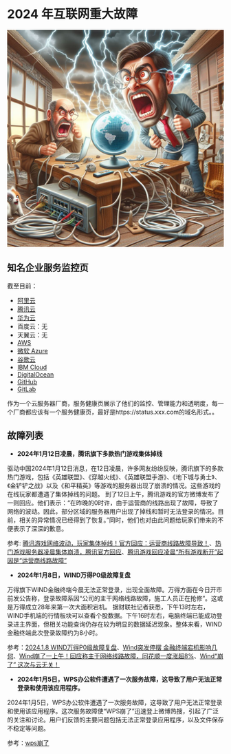 # 2024 年互联网重大故障

![](breakdown.jpg)

## 知名企业服务监控页
截至目前：

- [阿里云](https://status.aliyun.com/)
- [腾讯云](https://status.cloud.tencent.com/)
- [华为云](https://status.service.huaweicloud.com/#/home)
- 百度云：无
- 天翼云：无
- [AWS](https://status.aws.amazon.com/)
- [微软 Azure](https://status.azure.com/zh-cn/status)
- [谷歌云](https://status.cloud.google.com/)
- [IBM Cloud](https://cloud.ibm.com/status?selected=status)
- [DigitalOcean](https://status.digitalocean.com/)
- [GitHub](https://www.githubstatus.com/)
- [GitLab](https://status.gitlab.com/)


作为一个云服务器厂商，服务健康页展示了他们的监控、管理能力和透明度，每一个厂商都应该有一个服务健康页，最好是https://status.xxx.com的域名形式。。

## 故障列表

- **2024年1月12日凌晨，腾讯旗下多款热门游戏集体掉线**


驱动中国2024年1月12日消息，在12日凌晨，许多网友纷纷反映，腾讯旗下的多款热门游戏，包括《英雄联盟》、《穿越火线》、《英雄联盟手游》、《地下城与勇士》、《金铲铲之战》以及《和平精英》等游戏的服务器出现了崩溃的情况。这些游戏的在线玩家都遭遇了集体掉线的问题。
到了12日上午，腾讯游戏的官方微博发布了一则回应。他们表示：“在昨晚的0时许，由于运营商的线路出现了故障，导致了网络的波动。因此，部分区域的服务器用户出现了掉线和暂时无法登录的情况。目前，相关的异常情况已经得到了恢复。”同时，他们也对由此问题给玩家们带来的不便表示了深深的歉意。

参考: [腾讯游戏网络波动，玩家集体掉线！官方回应：运营商线路故障导致！](https://game.qudong.com/article/844549.shtml)、[热门游戏服务器凌晨集体崩溃，腾讯官方回应](https://finance.sina.cn/2024-01-12/detail-inacftcc5124582.d.html?from=wap)、[腾讯游戏回应凌晨“所有游戏断开”起因是“运营商线路故障”](https://new.qq.com/rain/a/20240112A03FC200)


- **2024年1月8日，WIND万得P0级故障复盘**


万得旗下WIND金融终端今晨无法正常登录，出现全面故障。万得方面在今日开市前发公告称，登录故障系因“公司的主干网络线路故障，施工人员正在抢修”。这或是万得成立28年来第一次大面积宕机。
据财联社记者获悉，下午13时左右，WIND手机端的行情板块可以查看个股数据。下午16时左右，电脑终端已能成功登录进主界面，但相关功能查询仍存在较为明显的数据延迟现象。整体来看，WIND金融终端此次登录故障约为8小时。

参考：[2024.1.8 WIND万得P0级故障复盘](http://viplao.com/index.php/2024/01/08/2024-1-8-wind%E4%B8%87%E5%BE%97p0%E7%BA%A7%E6%95%85%E9%9A%9C%E5%A4%8D%E7%9B%98/)、[Wind突发停摆 金融终端宕机影响几何](https://www.chinanews.com.cn/cj/2024/01-09/10142643.shtml)、[Wind崩了一上午！回应称主干网络线路故障，同花顺一度涨超8%](http://www.cnenergynews.cn/kejizhuangbei/2024/01/08/detail_20240108143361.html)、[Wind“崩了” 这次与云无关！](https://finance.sina.cn/usstock/mggd/2024-01-08/detail-inaauwze6479912.d.html?oid=%E5%A4%A9%E6%B4%A5%E6%89%80%E6%9C%89%E6%A3%8B%E7%89%8C%E6%B8%B8%E6%88%8F%E5%A4%96%E6%8C%82%E9%83%BD%E6%9C%89%EF%BC%88%E5%AE%98%E6%96%B9%E5%BE%AE%E4%BF%A1959993704%EF%BC%89%E3%80%8E%E9%87%8D%E5%A4%A7%E6%99%AE%E5%8F%8A%E3%80%8F%E8%B4%B5%E5%B7%9E%E7%88%B1%E6%B8%B8%E9%80%8F%E8%A7%86%E8%BE%85%E5%8A%A9-%E5%A4%AA%E5%9D%91%E4%BA%86%E6%9E%9C%E7%84%B6%E6%9C%89%E6%8C%82&vt=4&cid=76729&node_id=76729)

- **2024年1月5日，WPS办公软件遭遇了一次服务故障，这导致了用户无法正常登录和使用该应用程序。**


2024年1月5日，WPS办公软件遭遇了一次服务故障，这导致了用户无法正常登录和使用该应用程序。这次服务故障使“WPS崩了”迅速登上微博热搜，引起了广泛的关注和讨论。用户们反馈的主要问题包括无法正常登录应用程序，以及文件保存不稳定等问题。

参考：[wps崩了](https://www.zhujib.com/wps-beng-le.html)

